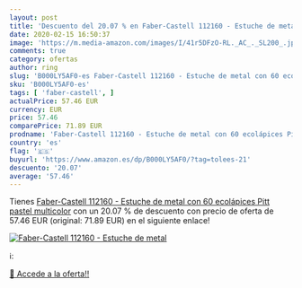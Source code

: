 ```yaml
---
layout: post
title: 'Descuento del 20.07 % en Faber-Castell 112160 - Estuche de metal '
date: 2020-02-15 16:50:37
image: 'https://m.media-amazon.com/images/I/41r5DFzO-RL._AC_._SL200_.jpg'
comments: true
category: ofertas
author: ring
slug: 'B000LY5AF0-es Faber-Castell 112160 - Estuche de metal con 60 ecolápices...'
sku: 'B000LY5AF0-es'
tags: [ 'faber-castell', ]
actualPrice: 57.46 EUR
currency: EUR
price: 57.46
comparePrice: 71.89 EUR
prodname: 'Faber-Castell 112160 - Estuche de metal con 60 ecolápices Pitt pastel  multicolor'
country: 'es'
flag: '🇪🇸'
buyurl: 'https://www.amazon.es/dp/B000LY5AF0/?tag=tolees-21'
descuento: '20.07'
average: '57.46'
---
```


Tienes [Faber-Castell 112160 - Estuche de metal con 60 ecolápices Pitt pastel  multicolor](https://www.amazon.es/dp/B000LY5AF0/?tag=tolees-21) con un 20.07 % de descuento con precio de oferta de 57.46 EUR (original: 71.89 EUR) en el siguiente enlace!

[![Faber-Castell 112160 - Estuche de metal ](https://m.media-amazon.com/images/I/41r5DFzO-RL._AC_._SL200_.jpg)](https://www.amazon.es/dp/B000LY5AF0/?tag=tolees-21)

ℹ️:


[🛒 Accede a la oferta!!](https://www.amazon.es/dp/B000LY5AF0/?tag=tolees-21)
